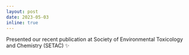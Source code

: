 ```yaml
---
layout: post
date: 2023-05-03
inline: true
---
```


Presented our recent publication at Society of Environmental Toxicology and Chemistry (SETAC) :sparkles: 
